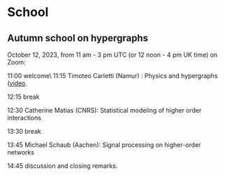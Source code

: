 # School

## Autumn school on hypergraphs
October 12, 2023, from 11 am - 3 pm UTC (or 12 noon - 4 pm UK time) on Zoom:

11:00 welcome\\
11:15 Timoteo Carletti (Namur) : Physics and hypergraphs  ([video](http://vlado.fmf.uni-lj.si/video/BSnet-Carletti.mp4).

12:15 break

12:30 Catherine Matias (CNRS): Statistical modeling of higher order interactions

13:30 break

13:45 Michael Schaub (Aachen):  Signal processing on higher-order networks

14:45 discussion and closing remarks.


